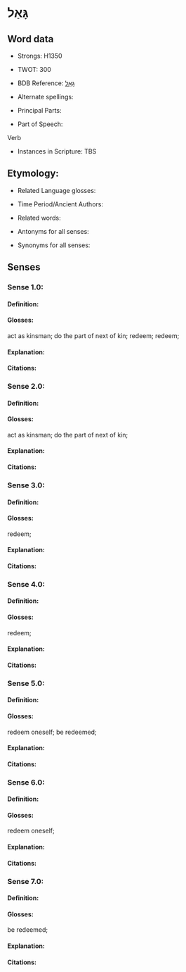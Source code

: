 # גָּאַל

<!-- Status: S2="NeedsEdits" -->
<!-- Lexica used for edits:   -->

## Word data

* Strongs: H1350

* TWOT: 300

* BDB Reference: [גָּאַל](rc://en/bdb/dict/c.ac.aa)

* Alternate spellings:

* Principal Parts:

* Part of Speech:

Verb

* Instances in Scripture: TBS

## Etymology:

* Related Language glosses:

* Time Period/Ancient Authors:

* Related words:

* Antonyms for all senses:

* Synonyms for all senses:

## Senses

### Sense 1.0:

#### Definition:

#### Glosses:

act as kinsman; do the part of next of kin; redeem; redeem; 

#### Explanation:

#### Citations:



### Sense 2.0:

#### Definition:

#### Glosses:

act as kinsman; do the part of next of kin; 

#### Explanation:

#### Citations:



### Sense 3.0:

#### Definition:

#### Glosses:

redeem; 

#### Explanation:

#### Citations:



### Sense 4.0:

#### Definition:

#### Glosses:

redeem; 

#### Explanation:

#### Citations:



### Sense 5.0:

#### Definition:

#### Glosses:

redeem oneself; be redeemed; 

#### Explanation:

#### Citations:



### Sense 6.0:

#### Definition:

#### Glosses:

redeem oneself; 

#### Explanation:

#### Citations:



### Sense 7.0:

#### Definition:

#### Glosses:

be redeemed; 

#### Explanation:

#### Citations:



